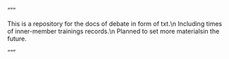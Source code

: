 “”“

This is a repository for the docs of debate in form of txt.\n
Including times of inner-member trainings records.\n
Planned to set more materialsin the future.

““”